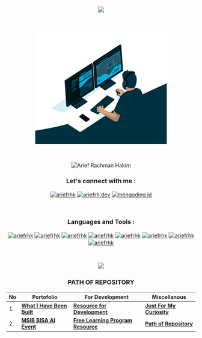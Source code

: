 <h3 align="center">
  <a href="https://git.io/typing-svg">
    <img src="https://readme-typing-svg.herokuapp.com?font=Fira+code&size=30&duration=3000&pause=1000&color=E4E4E4&background=000000E4&center=true&vCenter=true&width=435&lines=Hi,There👋;I'm+Arief+Rachman+Hakim;Road+to+Fullstack+Dev;Nice+to+meet+you!">
  </a>
</h3>
<br>
<p align="center"><img src='https://github.com/ariefhk/Resource-for-Dev/blob/main/Profile/code.gif' alt='github' height='300' width='350' ></p>
<br>
<p align="center"> <img src="https://komarev.com/ghpvc/?username=ariefhk&label=Profile%20views&color=0e75b6&style=flat" alt="Arief Rachman Hakim" /> </p>
<h3 align="center">Let's connect with me :</h3>
<p align="center">
<a href="https://linkedin.com/in/ariefrhk" target="blank"><img align="center" src="https://img.shields.io/badge/LinkedIn-0A66C2?style=for-the-badge&logo=LinkedIn&logoColor=#0A66C2" alt="ariefrhk" /></a>
<a href="https://instagram.com/ariefrh.dev" target="blank" ><img align="center" src="https://img.shields.io/badge/Instagram-E4405F?style=for-the-badge&logo=Instagram&logoColor=white" alt="ariefrh.dev"/></a>
<a href="https://www.youtube.com/channel/UCh-ogojKcj7FwhKSHNL_Vwg" target="blank" ><img align="center" src="https://img.shields.io/badge/Youtube-FF0000?style=for-the-badge&logo=Youtube&logoColor=white" alt="mengoding id" /></a>
</p>

<br>
<h3 align="center">Languages and Tools :</h3>
<p align="center">
<a href="https://www.figma.com/" target="_blank"><img align="center" src="https://img.shields.io/badge/Figma-F24E1E?style=for-the-badge&logo=Figma&logoColor=white" alt="ariefrhk"  /></a>
<a href="https://developer.mozilla.org/en-US/docs/Web/HTML" target="_blank"><img align="center" src="https://img.shields.io/badge/HTML-E34F26?style=for-the-badge&logo=HTML5&logoColor=white" alt="ariefrhk"  /></a>
<a href="https://developer.mozilla.org/en-US/docs/Web/CSS" target="_blank"><img align="center" src="https://img.shields.io/badge/CSS-1572B6?style=for-the-badge&logo=CSS3&logoColor=white" alt="ariefrhk"  /></a>
<a href="https://developer.mozilla.org/en-US/docs/Web/JavaScript" target="_blank"><img align="center" src="https://img.shields.io/badge/JavaScript-F7DF1E?style=for-the-badge&logo=JavaScript&logoColor=black" alt="ariefrhk"  /></a>
<a href="https://reactjs.org/" target="_blank"><img align="center" src="https://img.shields.io/badge/ReactJs-61DAFB?style=for-the-badge&logo=React&logoColor=black" alt="ariefrhk"  /></a>
<a href="https://reactnative.dev/" target="_blank"><img align="center" src="https://img.shields.io/badge/React Native-blue?style=for-the-badge&logo=React&logoColor=white" alt="ariefrhk"  /></a>
<a href="https://nodejs.org/en/" target="_blank"><img align="center" src="https://img.shields.io/badge/Node Js-339933?style=for-the-badge&logo=Node.js&logoColor=white" alt="ariefrhk"  /></a>
<a href="https://www.python.org/" target="_blank"><img align="center" src="https://img.shields.io/badge/Python-FFD43B?style=for-the-badge&logo=python&logoColor=darkgreen" alt="ariefrhk"  /></a>
</p>
<br>
<p align="center"><img height="180em" src="https://github-readme-stats.vercel.app/api/top-langs/?username=ariefhk&theme=dark&layout=compact" /></p>
<h3 align="center">PATH OF REPOSITORY</h3>
    <table align="center">
      <thead>
        <tr>
          <th align="left">No</th>
          <th align="center">Portofolio</th>
          <th align="center">For Development</th>
          <th align="center">Miscellanous</th>
        </tr>
      </thead>
      <tbody>
        <tr>
          <td align="left">1.</td>
          <td align="left">
            <strong
              ><a
                href="https://github.com/ariefhk/What-I-have-been-built/blob/main/README.md"
                >What I Have Been Built</a
              ></strong
            >
          </td>
           <td align="left">
            <strong
              ><a
                href="https://github.com/ariefhk/Resource-for-Dev/blob/main/README.md"
                >Resource for Development</a
              ></strong
            >
          </td>
           <td align="left">
            <strong
              ><a
                href="https://github.com/ariefhk/Just-For-Curiousity/blob/main/README.md"
                >Just For My Curiosity</a
              ></strong
            >
          </td>
        </tr>
        <tr>
          <td align="left">2.</td>
          <td align="left">
            <strong
              ><a
                href="https://github.com/ariefhk/MSIB-BisaAi-Ai_Hacker/blob/main/README.md"
                >MSIB BISA AI Event</a
              ></strong
            >
          </td>
          <td align="left">
            <strong
              ><a
                href="https://github.com/ariefhk/Free-Learning-Progmn-Resource/blob/main/README.md"
                >Free Learning Program Resource</a
              ></strong
            >
          </td>
          <td align="left">
            <strong
              ><a
                href="https://github.com/ariefhk/Path-of-Repo/blob/main/README.md"
                >Path of Repository</a
              ></strong
            >
          </td>
        </tr>
      </tbody>
    </table>
   
